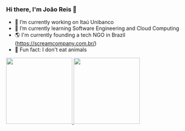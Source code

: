 ### Hi there, I'm João Reis 👋

<!--
**joaoreisdev/joaoreisdev** is a ✨ _special_ ✨ repository because its `README.md` (this file) appears on your GitHub profile.

Here are some ideas to get you started:

- 🔭 I’m currently working on ...
- 🌱 I’m currently learning ...
- 👯 I’m looking to collaborate on ...
- 🤔 I’m looking for help with ...
- 💬 Ask me about ...
- 📫 How to reach me: ...
- 😄 Pronouns: ...
- ⚡ Fun fact: ...
-->

- 🔭 I’m currently working on Itaú Unibanco
- 🚀 I’m currently learning Software Engineering and Cloud Computing
- 🌎 I'm currently founding a tech NGO in Brazil (https://screamcompany.com.br/)
- 🐷 Fun fact: I don't eat animals

<div>
  <a href="https://github.com/joaoreisdev">
  <img height="180em" src="https://github-readme-stats.vercel.app/api?username=joaoreisdev&show_icons=true&theme=dracula&include_all_commits=true&count_private=true"/>
  <img height="180em" src="https://github-readme-stats.vercel.app/api/top-langs/?username=joaoreisdev&layout=compact&langs_count=16&theme=dracula"/>
</div>

